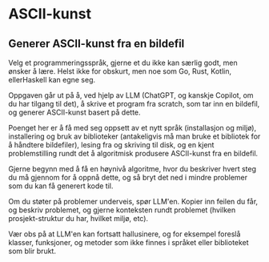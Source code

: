# ASCII-kunst

## Generer ASCII-kunst fra en bildefil

Velg et programmeringsspråk, gjerne et du ikke kan særlig godt, men ønsker å lære.
Helst ikke for obskurt, men noe som Go, Rust, Kotlin, ellerHaskell kan egne seg.

Oppgaven går ut på å, ved hjelp av LLM (ChatGPT, og kanskje Copilot, om du har tilgang til det),
å skrive et program fra scratch, som tar inn en bildefil, og generer ASCII-kunst basert på dette.

Poenget her er å få med seg oppsett av et nytt språk (installasjon og miljø),
installering og bruk av biblioteker (antakeligvis må man bruke et bibliotek for å håndtere bildefiler),
lesing fra og skriving til disk, og en kjent problemstilling rundt det å algoritmisk
produsere ASCII-kunst fra en bildefil.

Gjerne begynn med å få en høynivå algoritme, hvor du beskriver hvert steg du må
gjennom for å oppnå dette, og så bryt det ned i mindre problemer som du kan 
få generert kode til.

Om du støter på problemer underveis, spør LLM'en. Kopier inn feilen du får, og beskriv
problemet, og gjerne konteksten rundt problemet (hvilken prosjekt-struktur du har, hvilket miljø, etc).

Vær obs på at LLM'en kan fortsatt hallusinere, og for eksempel foreslå klasser, funksjoner,
og metoder som ikke finnes i språket eller biblioteket som blir brukt.